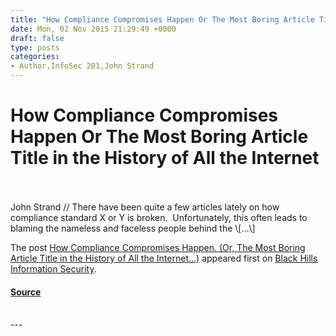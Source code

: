 ```yaml
---
title: "How Compliance Compromises Happen Or The Most Boring Article Title in the History of All the Internet"
date: Mon, 02 Nov 2015 21:29:49 +0000
draft: false
type: posts
categories: 
- Author,InfoSec 201,John Strand
---
```

# How Compliance Compromises Happen Or The Most Boring Article Title in the History of All the Internet

<br/>

<br/>
John Strand // There have been quite a few articles lately on how compliance standard X or Y is broken.  Unfortunately, this often leads to blaming the nameless and faceless people behind the \[…\]

The post [How Compliance Compromises Happen. (Or, The Most Boring Article Title in the History of All the Internet…)](https://www.blackhillsinfosec.com/how-compliance-compromises-happen-or-the-most-boring-article-title-in-the-history-of-all-the-internet/) appeared first on [Black Hills Information Security](https://www.blackhillsinfosec.com).

#### [Source](https://www.blackhillsinfosec.com/how-compliance-compromises-happen-or-the-most-boring-article-title-in-the-history-of-all-the-internet/)

<br/>
---
